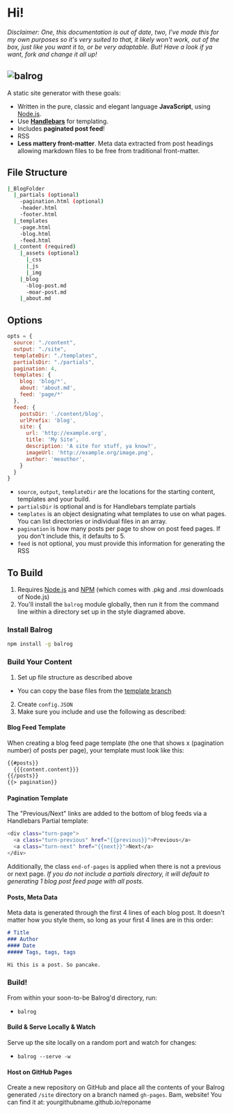 # Hi!

_Disclaimer: One, this documentation is out of date, two, I've made this for my own purposes so it's very suited to that, it likely won't work, out of the box, just like you want it to, or be very adaptable. But! Have a look if ya want, fork and change it all up!_

![balrog](https://raw2.github.com/jlord/balrog/master/balrog.png)
---

A static site generator with these goals:

- Written in the pure, classic and elegant language **JavaScript**, using [Node.js](http://www.nodejs.org).
- Use [**Handlebars**](http://handlebarsjs.com/) for templating.
- Includes **paginated post feed**!
- RSS
- **Less mattery front-matter**. Meta data extracted from post headings allowing markdown files to be free from traditional front-matter.


## File Structure

```bash
|_BlogFolder
  |_partials (optional)
    -pagination.html (optional)
    -header.html
    -footer.html
  |_templates
    -page.html
    -blog.html
    -feed.html
  |_content (required)
    |_assets (optional)
      |_css
      |_js
      |_img
    |_blog
      -blog-post.md
      -moar-post.md
    |_about.md
```

## Options

```javascript
opts = {
  source: "./content",
  output: "./site",
  templateDir: "./templates",
  partialsDir: "./partials",
  pagination: 4,
  templates: {
    blog: 'blog/*',
    about: 'about.md',
    feed: 'page/*'
  },
  feed: {
    postsDir: './content/blog',
    urlPrefix: 'blog',
    site: {
      url: 'http://example.org',
      title: 'My Site',
      description: 'A site for stuff, ya know?',
      imageUrl: 'http://example.org/image.png',
      author: 'meauthor',
    }
  }
}
```

- `source`, `output`, `templateDir` are the locations for the starting content, templates and your build.
- `partialsDir` is optional and is for Handlebars template partials
- `templates` is an object designating what templates to use on what pages. You can list directories or individual files in an array.
- `pagination` is how many posts per page to show on post feed pages. If you don't include this, it defaults to 5.
- `feed` is not optional, you must provide this information for generating the RSS

## To Build

1. Requires [Node.js](http://www.nodejs.org/download) and [NPM](http://www.npmjs.org) (which comes with .pkg and .msi downloads of Node.js)
2. You'll install the `balrog` module globally, then run it from the command line within a directory set up in the style diagramed above.

### Install Balrog

```bash
npm install -g balrog
```

### Build Your Content

1. Set up file structure as described above
 - You can copy the base files from the [template branch](https://github.com/jlord/balrog/tree/template)
2. Create `config.JSON`
3. Make sure you include and use the following as described:

#### Blog Feed Template

When creating a blog feed page template (the one that shows x (pagination number) of posts per page), your template must look like this:

```HTML
{{#posts}}
  {{{content.content}}}
{{/posts}}
{{> pagination}}
```

#### Pagination Template

The "Previous/Next" links are added to the bottom of blog feeds via a Handlebars Partial template:

```bash
<div class="turn-page">
  <a class="turn-previous" href="{{previous}}">Previous</a>
  <a class="turn-next" href="{{next}}">Next</a>
</div>
```

Additionally, the class `end-of-pages` is applied when there is not a previous or next page. _If you do not include a partials directory, it will default to generating 1 blog post feed page with all posts._

#### Posts, Meta Data

Meta data is generated through the first 4 lines of each blog post. It doesn't matter how you style them, so long as your first 4 lines are in this order:

```markdown
# Title
### Author
#### Date
##### Tags, tags, tags

Hi this is a post. So pancake.
```

### Build!

From within your soon-to-be Balrog'd directory, run:

- `balrog`

#### Build & Serve Locally & Watch

Serve up the site locally on a random port and watch for changes:

- `balrog --serve -w`

#### Host on GitHub Pages

Create a new repository on GitHub and place all the contents of your Balrog generated `/site` directory on a branch named `gh-pages`. Bam, website! You can find it at: yourgithubname.github.io/reponame

